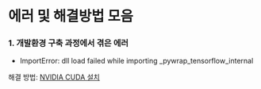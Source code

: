 # 에러 및 해결방법 모음

### 1. 개발환경 구축 과정에서 겪은 에러

- ImportError: dll load failed while importing _pywrap_tensorflow_internal

해결 방법: [NVIDIA CUDA 설치](https://developer.nvidia.com/cuda-downloads)
